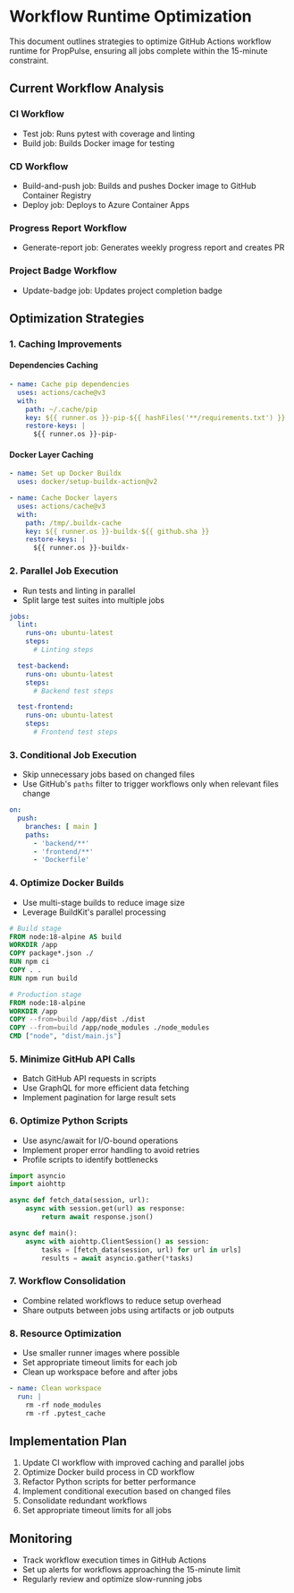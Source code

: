 # Workflow Runtime Optimization

This document outlines strategies to optimize GitHub Actions workflow runtime for PropPulse, ensuring all jobs complete within the 15-minute constraint.

## Current Workflow Analysis

### CI Workflow
- Test job: Runs pytest with coverage and linting
- Build job: Builds Docker image for testing

### CD Workflow
- Build-and-push job: Builds and pushes Docker image to GitHub Container Registry
- Deploy job: Deploys to Azure Container Apps

### Progress Report Workflow
- Generate-report job: Generates weekly progress report and creates PR

### Project Badge Workflow
- Update-badge job: Updates project completion badge

## Optimization Strategies

### 1. Caching Improvements

#### Dependencies Caching
```yaml
- name: Cache pip dependencies
  uses: actions/cache@v3
  with:
    path: ~/.cache/pip
    key: ${{ runner.os }}-pip-${{ hashFiles('**/requirements.txt') }}
    restore-keys: |
      ${{ runner.os }}-pip-
```

#### Docker Layer Caching
```yaml
- name: Set up Docker Buildx
  uses: docker/setup-buildx-action@v2

- name: Cache Docker layers
  uses: actions/cache@v3
  with:
    path: /tmp/.buildx-cache
    key: ${{ runner.os }}-buildx-${{ github.sha }}
    restore-keys: |
      ${{ runner.os }}-buildx-
```

### 2. Parallel Job Execution

- Run tests and linting in parallel
- Split large test suites into multiple jobs

```yaml
jobs:
  lint:
    runs-on: ubuntu-latest
    steps:
      # Linting steps

  test-backend:
    runs-on: ubuntu-latest
    steps:
      # Backend test steps

  test-frontend:
    runs-on: ubuntu-latest
    steps:
      # Frontend test steps
```

### 3. Conditional Job Execution

- Skip unnecessary jobs based on changed files
- Use GitHub's `paths` filter to trigger workflows only when relevant files change

```yaml
on:
  push:
    branches: [ main ]
    paths:
      - 'backend/**'
      - 'frontend/**'
      - 'Dockerfile'
```

### 4. Optimize Docker Builds

- Use multi-stage builds to reduce image size
- Leverage BuildKit's parallel processing

```dockerfile
# Build stage
FROM node:18-alpine AS build
WORKDIR /app
COPY package*.json ./
RUN npm ci
COPY . .
RUN npm run build

# Production stage
FROM node:18-alpine
WORKDIR /app
COPY --from=build /app/dist ./dist
COPY --from=build /app/node_modules ./node_modules
CMD ["node", "dist/main.js"]
```

### 5. Minimize GitHub API Calls

- Batch GitHub API requests in scripts
- Use GraphQL for more efficient data fetching
- Implement pagination for large result sets

### 6. Optimize Python Scripts

- Use async/await for I/O-bound operations
- Implement proper error handling to avoid retries
- Profile scripts to identify bottlenecks

```python
import asyncio
import aiohttp

async def fetch_data(session, url):
    async with session.get(url) as response:
        return await response.json()

async def main():
    async with aiohttp.ClientSession() as session:
        tasks = [fetch_data(session, url) for url in urls]
        results = await asyncio.gather(*tasks)
```

### 7. Workflow Consolidation

- Combine related workflows to reduce setup overhead
- Share outputs between jobs using artifacts or job outputs

### 8. Resource Optimization

- Use smaller runner images where possible
- Set appropriate timeout limits for each job
- Clean up workspace before and after jobs

```yaml
- name: Clean workspace
  run: |
    rm -rf node_modules
    rm -rf .pytest_cache
```

## Implementation Plan

1. Update CI workflow with improved caching and parallel jobs
2. Optimize Docker build process in CD workflow
3. Refactor Python scripts for better performance
4. Implement conditional execution based on changed files
5. Consolidate redundant workflows
6. Set appropriate timeout limits for all jobs

## Monitoring

- Track workflow execution times in GitHub Actions
- Set up alerts for workflows approaching the 15-minute limit
- Regularly review and optimize slow-running jobs
